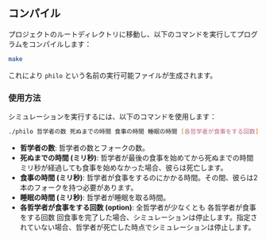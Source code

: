 ## コンパイル

プロジェクトのルートディレクトリに移動し、以下のコマンドを実行してプログラムをコンパイルします：

```bash
make
```

これにより `philo` という名前の実行可能ファイルが生成されます。

### 使用方法
シミュレーションを実行するには、以下のコマンドを使用します：

```bash
./philo 哲学者の数 死ぬまでの時間 食事の時間 睡眠の時間 [各哲学者が食事をする回数]
```

- **哲学者の数**: 哲学者の数とフォークの数。
- **死ぬまでの時間 (ミリ秒)**: 哲学者が最後の食事を始めてから死ぬまでの時間 ミリ秒が経過しても食事を始めなかった場合、彼らは死亡します。
- **食事の時間 (ミリ秒)**: 哲学者が食事をするのにかかる時間。その間、彼らは2本のフォークを持つ必要があります。
- **睡眠の時間 (ミリ秒)**: 哲学者が睡眠を取る時間。
- **各哲学者が食事をする回数 (option)**: 全哲学者が少なくとも 各哲学者が食事をする回数 回食事を完了した場合、シミュレーションは停止します。指定されていない場合、哲学者が死亡した時点でシミュレーションは停止します。